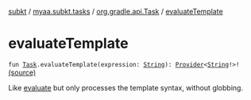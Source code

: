 [subkt](../../index.md) / [myaa.subkt.tasks](../index.md) / [org.gradle.api.Task](index.md) / [evaluateTemplate](./evaluate-template.md)

# evaluateTemplate

`fun `[`Task`](https://docs.gradle.org/current/javadoc/org/gradle/api/Task.html)`.evaluateTemplate(expression: `[`String`](https://kotlinlang.org/api/latest/jvm/stdlib/kotlin/-string/index.html)`): `[`Provider`](https://docs.gradle.org/current/javadoc/org/gradle/api/provider/Provider.html)`<`[`String`](https://kotlinlang.org/api/latest/jvm/stdlib/kotlin/-string/index.html)`!>!` [(source)](https://github.com/Myaamori/SubKt/blob/0.1.8/src/main/kotlin/myaa/subkt/tasks/plugin.kt#L211)

Like [evaluate](evaluate.md) but only processes the template syntax, without globbing.

